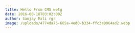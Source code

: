 ```yaml
---
title: Hello From CMS wetg
date: 2016-08-18T03:02:00Z
author: Sanjay Mali rgr
image: /uploads/4774da75-685a-4ed0-b334-ffc3a8964ad2.webp
---
```

